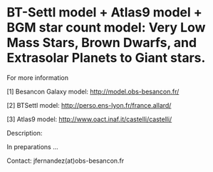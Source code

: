 BT-Settl model + Atlas9 model + BGM star count model: Very Low Mass Stars, Brown Dwarfs, and Extrasolar Planets to Giant stars. 
===============================================================================================================================

 For more information 
 
 [1] Besancon Galaxy model: http://model.obs-besancon.fr/
 
 [2] BTSettl model: http://perso.ens-lyon.fr/france.allard/ 
 
 [3] Atlas9 model: http://www.oact.inaf.it/castelli/castelli/
 
Description:

In preparations ...

Contact: jfernandez(at)obs-besancon.fr

